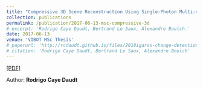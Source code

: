 ```yaml
---
title: "Compressive 3D Scene Reconstruction Using Single-Photon Multi-spectral LIDAR Data"
collection: publications
permalink: /publication/2017-06-13-msc-compressive-3d
# excerpt: 'Rodrigo Caye Daudt, Bertrand Le Saux, Alexandre Boulch.'
date: 2017-06-13
venue: 'VIBOT MSc Thesis'
# paperurl: 'http://rcdaudt.github.io/files/2018igarss-change-detection.pdf'
# citation: 'Rodrigo Caye Daudt, Bertrand Le Saux, Alexandre Boulch'
---
```


[[PDF]](http://rcdaudt.github.io/files/msc_thesis_daudt.pdf) 

Author: **Rodrigo Caye Daudt**

